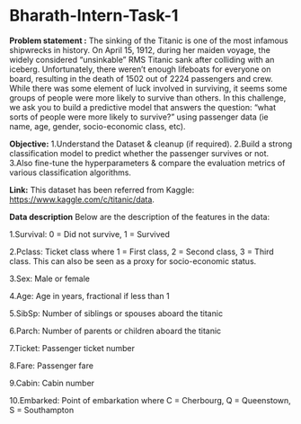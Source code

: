 # Bharath-Intern-Task-1
**Problem statement :**
The sinking of the Titanic is one of the most infamous shipwrecks in history. On April 15, 1912, during her maiden voyage, the widely considered “unsinkable” RMS Titanic sank after colliding with an iceberg. Unfortunately, there weren’t enough lifeboats for everyone on board, resulting in the death of 1502 out of 2224 passengers and crew.
While there was some element of luck involved in surviving, it seems some groups of people were more likely to survive than others.
In this challenge, we ask you to build a predictive model that answers the question: “what sorts of people were more likely to survive?” using passenger data (ie name, age, gender, socio-economic class, etc).

**Objective:**
1.Understand the Dataset & cleanup (if required). 2.Build a strong classification model to predict whether the passenger survives or not. 3.Also fine-tune the hyperparameters & compare the evaluation metrics of various classification algorithms.

**Link:**
This dataset has been referred from Kaggle: https://www.kaggle.com/c/titanic/data.

**Data description**
Below are the description of the features in the data:

1.Survival: 0 = Did not survive, 1 = Survived

2.Pclass: Ticket class where 1 = First class, 2 = Second class, 3 = Third class. This can also be seen as a proxy for socio-economic status.

3.Sex: Male or female

4.Age: Age in years, fractional if less than 1

5.SibSp: Number of siblings or spouses aboard the titanic

6.Parch: Number of parents or children aboard the titanic

7.Ticket: Passenger ticket number

8.Fare: Passenger fare

9.Cabin: Cabin number

10.Embarked: Point of embarkation where C = Cherbourg, Q = Queenstown, S = Southampton
